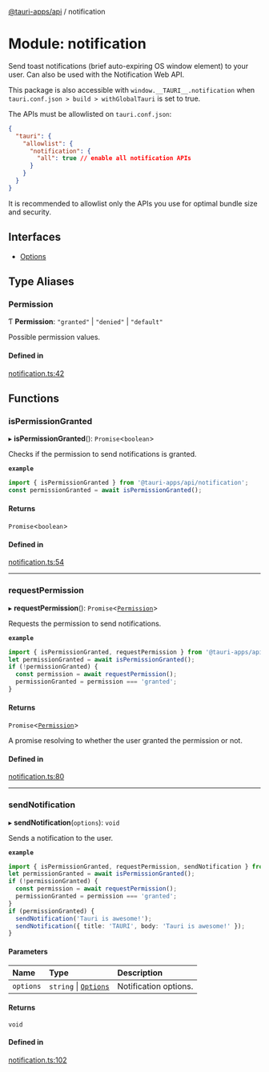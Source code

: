 [@tauri-apps/api](../README.md) / notification

# Module: notification

Send toast notifications (brief auto-expiring OS window element) to your user.
Can also be used with the Notification Web API.

This package is also accessible with `window.__TAURI__.notification` when `tauri.conf.json > build > withGlobalTauri` is set to true.

The APIs must be allowlisted on `tauri.conf.json`:
```json
{
  "tauri": {
    "allowlist": {
      "notification": {
        "all": true // enable all notification APIs
      }
    }
  }
}
```
It is recommended to allowlist only the APIs you use for optimal bundle size and security.

## Interfaces

- [Options](../interfaces/notification.Options.md)

## Type Aliases

### Permission

Ƭ **Permission**: ``"granted"`` \| ``"denied"`` \| ``"default"``

Possible permission values.

#### Defined in

[notification.ts:42](https://github.com/tauri-apps/tauri/blob/13c2fc1/tooling/api/src/notification.ts#L42)

## Functions

### isPermissionGranted

▸ **isPermissionGranted**(): `Promise`<`boolean`\>

Checks if the permission to send notifications is granted.

**`example`**
```typescript
import { isPermissionGranted } from '@tauri-apps/api/notification';
const permissionGranted = await isPermissionGranted();
```

#### Returns

`Promise`<`boolean`\>

#### Defined in

[notification.ts:54](https://github.com/tauri-apps/tauri/blob/13c2fc1/tooling/api/src/notification.ts#L54)

___

### requestPermission

▸ **requestPermission**(): `Promise`<[`Permission`](notification.md#permission)\>

Requests the permission to send notifications.

**`example`**
```typescript
import { isPermissionGranted, requestPermission } from '@tauri-apps/api/notification';
let permissionGranted = await isPermissionGranted();
if (!permissionGranted) {
  const permission = await requestPermission();
  permissionGranted = permission === 'granted';
}
```

#### Returns

`Promise`<[`Permission`](notification.md#permission)\>

A promise resolving to whether the user granted the permission or not.

#### Defined in

[notification.ts:80](https://github.com/tauri-apps/tauri/blob/13c2fc1/tooling/api/src/notification.ts#L80)

___

### sendNotification

▸ **sendNotification**(`options`): `void`

Sends a notification to the user.

**`example`**
```typescript
import { isPermissionGranted, requestPermission, sendNotification } from '@tauri-apps/api/notification';
let permissionGranted = await isPermissionGranted();
if (!permissionGranted) {
  const permission = await requestPermission();
  permissionGranted = permission === 'granted';
}
if (permissionGranted) {
  sendNotification('Tauri is awesome!');
  sendNotification({ title: 'TAURI', body: 'Tauri is awesome!' });
}
```

#### Parameters

| Name | Type | Description |
| :------ | :------ | :------ |
| `options` | `string` \| [`Options`](../interfaces/notification.Options.md) | Notification options. |

#### Returns

`void`

#### Defined in

[notification.ts:102](https://github.com/tauri-apps/tauri/blob/13c2fc1/tooling/api/src/notification.ts#L102)
